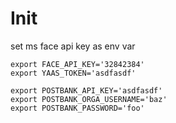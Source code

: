 # Init

set ms face api key as env var

```
export FACE_API_KEY='32842384'
export YAAS_TOKEN='asdfasdf'

export POSTBANK_API_KEY='asdfasdf'
export POSTBANK_ORGA_USERNAME='baz'
export POSTBANK_PASSWORD='foo'
```
